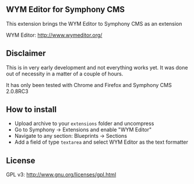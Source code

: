
## WYM Editor for Symphony CMS

This extension brings the WYM Editor to Symphony CMS as an extension

WYM Editor: http://www.wymeditor.org/

## Disclaimer

This is in very early development and not everything works yet. It was done out of necessity in a matter of a couple of hours.

It has only been tested with Chrome and Firefox and Symphony CMS 2.0.8RC3

## How to install

- Upload archive to your `extensions` folder and uncompress
- Go to Symphony -> Extensions and enable "WYM Editor"
- Navigate to any section: Blueprints -> Sections
- Add a field of type `textarea` and select WYM Editor as the text formatter


## License

GPL v3: http://www.gnu.org/licenses/gpl.html